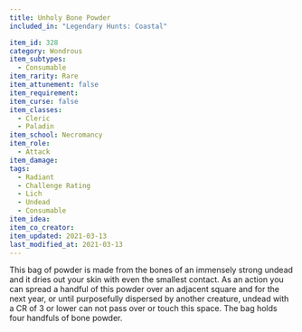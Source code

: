 ```yaml
---
title: Unholy Bone Powder
included_in: "Legendary Hunts: Coastal"

item_id: 328
category: Wondrous
item_subtypes: 
  - Consumable
item_rarity: Rare
item_attunement: false
item_requirement: 
item_curse: false
item_classes: 
  - Cleric
  - Paladin
item_school: Necromancy
item_role: 
  - Attack
item_damage: 
tags:
  - Radiant
  - Challenge Rating
  - Lich
  - Undead
  - Consumable
item_idea: 
item_co_creator: 
item_updated: 2021-03-13
last_modified_at: 2021-03-13
---
```


This bag of powder is made from the bones of an immensely strong undead and it dries out your skin with even the smallest contact. As an action you can spread a handful of this powder over an adjacent square and for the next year, or until purposefully dispersed by another creature, undead with a CR of 3 or lower can not pass over or touch this space. The bag holds four handfuls of bone powder.
